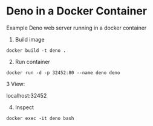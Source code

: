 # Deno in a Docker Container

Example Deno web server running in a docker container

1. Build image
```
docker build -t deno .
```

2. Run container
```
docker run -d -p 32452:80 --name deno deno
```

3 View:

localhost:32452

4. Inspect
```
docker exec -it deno bash
```
